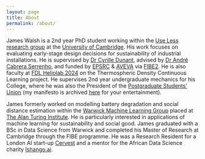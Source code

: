 ```yaml
---
layout: page
title: About
permalink: /about/
---
```


James Walsh is a 2nd year PhD student working within the <a href="https://ukfires.org/james-walsh/">Use Less research group</a> at the <a href="https://www.fibe-cdt.eng.cam.ac.uk/staff/james-walsh">University of Cambridge</a>. His work focuses on evaluating early-stage design decisions for sustainability of industrial installations. He is supervised by <a href="https://www.uselessgroup.org/about-us/current-people/dr-cyrille-dunant">Dr Cyrille Dunant</a>, advised by <a href="https://www.uselessgroup.org/about-us/current-people/dr-andre-cabrera-serrenho">Dr André Cabrera Serrenho</a>, and funded by <a href="https://www.ukri.org/councils/epsrc/">EPSRC</a> &#38; <a href="https://www.aveva.com/">AVEVA</a> via <a href="https://www.fibe-cdt.eng.cam.ac.uk/">FIBE2</a>. He is also faculty at <a href="https://frontierdevelopmentlab.org/fdl2024">FDL Heliolab 2024</a> on the Thermospheric Density Continuous Learning project. He supervises 2nd year undergraduate mechanics for his College, where he was also the President of the <a href="https://www.girtonmcr.com/committee">Postgraduate Students' Union</a> (my manifesto is archived <a href="/mcr/">here</a> for your entertainment).


James formerly worked on modelling battery degradation and social distance estimation within the <a href="https://wmlg.io/">Warwick Machine Learning Group</a> placed at <a href="https://www.turing.ac.uk/people/former-researchers/james-walsh">The Alan Turing Institute</a>. He is particularly interested in applications of machine learning for sustainability and social good. James graduated with a BSc in Data Science from Warwick and completed his Master of Research at Cambridge through the FIBE programme. He was a Research Resident for a London AI start-up <a href="https://cervest.earth/">Cervest</a> and a mentor for the African Data Science charity <a href="https://ishango.ai/">Ishango.ai</a>. 
